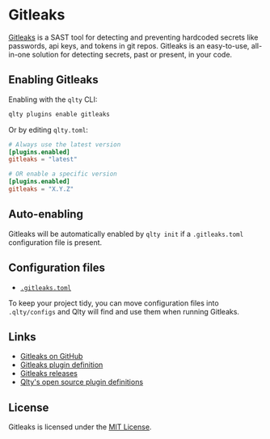 # Gitleaks

[Gitleaks](https://github.com/gitleaks/gitleaks) is a SAST tool for detecting and preventing hardcoded secrets like passwords, api keys, and tokens in git repos. Gitleaks is an easy-to-use, all-in-one solution for detecting secrets, past or present, in your code.

## Enabling Gitleaks

Enabling with the `qlty` CLI:

```bash
qlty plugins enable gitleaks
```

Or by editing `qlty.toml`:

```toml
# Always use the latest version
[plugins.enabled]
gitleaks = "latest"

# OR enable a specific version
[plugins.enabled]
gitleaks = "X.Y.Z"
```

## Auto-enabling

Gitleaks will be automatically enabled by `qlty init` if a `.gitleaks.toml` configuration file is present.

## Configuration files

- [`.gitleaks.toml`](https://github.com/gitleaks/gitleaks/tree/master?tab=readme-ov-file#configuration)

To keep your project tidy, you can move configuration files into `.qlty/configs` and Qlty will find and use them when running Gitleaks.

## Links

- [Gitleaks on GitHub](https://github.com/gitleaks/gitleaks)
- [Gitleaks plugin definition](https://github.com/qltyai/plugins/tree/main/linters/gitleaks)
- [Gitleaks releases](https://github.com/gitleaks/gitleaks/releases)
- [Qlty's open source plugin definitions](https://github.com/qltyai/plugins)

## License

Gitleaks is licensed under the [MIT License](https://github.com/gitleaks/gitleaks/blob/master/LICENSE).
